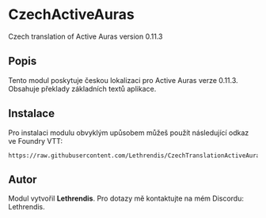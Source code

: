 
# CzechActiveAuras

Czech translation of Active Auras version 0.11.3

## Popis
Tento modul poskytuje českou lokalizaci pro Active Auras verze 0.11.3. Obsahuje překlady základních textů aplikace.

## Instalace
Pro instalaci modulu obvyklým upůsobem můžeš použít následující odkaz ve Foundry VTT:

```
https://raw.githubusercontent.com/Lethrendis/CzechTranslationActiveAuras/main/module.json
```

## Autor
Modul vytvořil **Lethrendis**. Pro dotazy mě kontaktujte na mém Discordu: Lethrendis.
